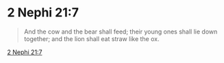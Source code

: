 # 2 Nephi 21:7

> And the cow and the bear shall feed; their young ones shall lie down together; and the lion shall eat straw like the ox.

[2 Nephi 21:7](https://www.churchofjesuschrist.org/study/scriptures/bofm/2-ne/21?lang=eng&id=p7#p7)


